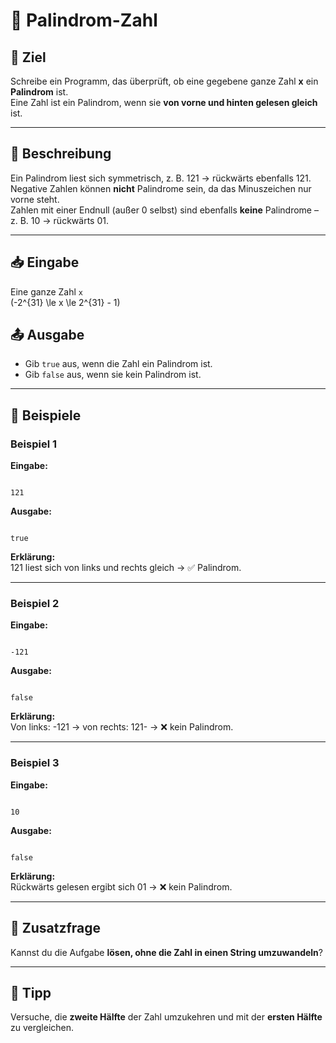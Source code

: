 # 🔢 Palindrom-Zahl

## 🎯 Ziel  
Schreibe ein Programm, das überprüft, ob eine gegebene ganze Zahl **x** ein **Palindrom** ist.  
Eine Zahl ist ein Palindrom, wenn sie **von vorne und hinten gelesen gleich** ist.

---

## 🧩 Beschreibung  
Ein Palindrom liest sich symmetrisch, z. B. 121 → rückwärts ebenfalls 121.  
Negative Zahlen können **nicht** Palindrome sein, da das Minuszeichen nur vorne steht.  
Zahlen mit einer Endnull (außer 0 selbst) sind ebenfalls **keine** Palindrome – z. B. 10 → rückwärts 01.

---

## 📥 Eingabe  
Eine ganze Zahl `x`  
\(-2^{31} \le x \le 2^{31} - 1\)

## 📤 Ausgabe  
- Gib `true` aus, wenn die Zahl ein Palindrom ist.  
- Gib `false` aus, wenn sie kein Palindrom ist.

---

## 🧮 Beispiele

### Beispiel 1
**Eingabe:**  
```

121

```
**Ausgabe:**  
```

true

```
**Erklärung:**  
121 liest sich von links und rechts gleich → ✅ Palindrom.

---

### Beispiel 2
**Eingabe:**  
```

-121

```
**Ausgabe:**  
```

false

```
**Erklärung:**  
Von links: -121 → von rechts: 121- → ❌ kein Palindrom.

---

### Beispiel 3
**Eingabe:**  
```

10

```
**Ausgabe:**  
```

false

```
**Erklärung:**  
Rückwärts gelesen ergibt sich 01 → ❌ kein Palindrom.

---

## 💭 Zusatzfrage  
Kannst du die Aufgabe **lösen, ohne die Zahl in einen String umzuwandeln**?

---

## 🧠 Tipp  
Versuche, die **zweite Hälfte** der Zahl umzukehren und mit der **ersten Hälfte** zu vergleichen.
```
